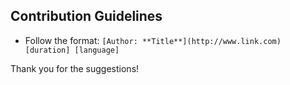## Contribution Guidelines

* Follow the format: `[Author: **Title**](http://www.link.com) [duration] [language]`

Thank you for the suggestions!
